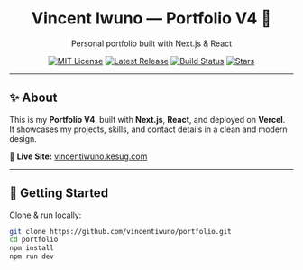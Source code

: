 <div align="center">
  <h1>Vincent Iwuno — Portfolio V4 🚀</h1>
  <p>Personal portfolio built with Next.js & React</p>

  [![MIT License](https://img.shields.io/badge/license-MIT-green)](LICENSE)
  [![Latest Release](https://img.shields.io/github/v/release/vincentiwuno/portfolio)](https://github.com/vincentiwuno/portfolio/releases)
  [![Build Status](https://github.com/vincentiwuno/portfolio/actions/workflows/prettier.yml/badge.svg)](https://github.com/vincentiwuno/portfolio/actions)
  [![Stars](https://img.shields.io/github/stars/vincentiwuno/portfolio?style=social)](https://github.com/vincentiwuno/portfolio/stargazers)
</div>

---

## ✨ About

This is my **Portfolio V4**, built with **Next.js**, **React**, and deployed on **Vercel**.  
It showcases my projects, skills, and contact details in a clean and modern design.

🔗 **Live Site:** [vincentiwuno.kesug.com](https://vincentiwuno.kesug.com)

---

## 🚀 Getting Started

Clone & run locally:

```bash
git clone https://github.com/vincentiwuno/portfolio.git
cd portfolio
npm install
npm run dev
